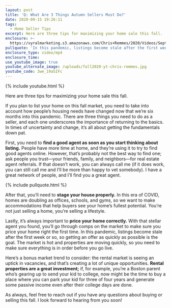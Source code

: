 ```yaml
---
layout: post
title: 'Q: What Are 3 Things Autumn Sellers Must Do?'
date: 2020-09-15 19:26:11
tags:
  - Home Seller Tips
excerpt: Here are three tips for maximizing your home sale this fall.
enclosure: >-
  https://vyralmarketing.s3.amazonaws.com/Chris+Remmes/2020/Videos/September/Q-+What+Are+3+Things+Autumn+Sellers+Must+Do_.mp4
pullquote: 'In this pandemic, listings become stale after the first week or so.'
enclosure_type: video/mp4
enclosure_time:
use_youtube_image: true
youtube_alternate_image: /uploads/fall2020-yt-chris-remmes.jpg
youtube_code: 3we_19aSIFc
---
```


{% include youtube.html %}

Here are three tips for maximizing your home sale this fall.

If you plan to list your home on this fall market, you need to take into account how people’s housing needs have changed now that we’re six months into this pandemic. There are three things you need to do as a seller, and each one underscores the importance of returning to the basics. In times of uncertainty and change, it’s all about getting the fundamentals down pat.&nbsp;

First, you need to **find a good agent as soon as you start thinking about listing.** People have more time at home, and they’re using it to try to find good agents online. However, that’s probably not the best way to find one; ask people you trust—your friends, family, and neighbors—for real estate agent referrals. If that doesn’t work, you can always call me (if it does work, you can still call me and I’ll be more than happy to vet somebody). I have a great network of people, and I’ll find you a great agent.&nbsp;

{% include pullquote.html %}

After that, you’ll need to **stage your house properly.** In this era of COVID, homes are doubling as offices, schools, and gyms, so we want to make accommodations that help buyers see your home’s fullest potential. You’re not just selling a home, you’re selling a lifestyle.&nbsp;

Lastly, it’s always important to **price your home correctly.** With that stellar agent you found, you’ll go through comps on the market to make sure you price your home right the first time. In this pandemic, listings become stale after the first week or so, so getting an offer as quickly as possible is the goal. The market is hot and properties are moving quickly, so you need to make sure everything is in order before you go live.&nbsp;

Here’s a bonus market trend to consider: the rental market is seeing an uptick in vacancies, and that’s creating a lot of unique opportunities. **Rental properties are a great investment;** if, for example, you’re a Boston parent who’s gearing up to send your kid to college, now might be the time to buy a place where you can park your kid for three of four years and generate some passive income even after their college days are done.&nbsp;

As always, feel free to reach out if you have any questions about buying or selling this fall. I look forward to hearing from you soon\!